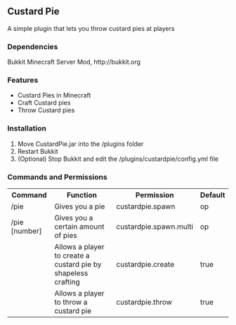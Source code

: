 <h2>Custard Pie</h2>

A simple plugin that lets you throw custard pies at players

<h3>Dependencies</h3>
Bukkit Minecraft Server Mod, http://bukkit.org

<h3>Features</h3>
<ul>
  <li>Custard Pies in Minecraft</li>
  <li>Craft Custard pies</li>
  <li>Throw Custard pies</li>
</ul>
<h3>Installation</h3>
<ol>
  <li>Move CustardPie.jar into the /plugins folder</li>
  <li>Restart Bukkit</li>
  <li>(Optional) Stop Bukkit and edit the /plugins/custardpie/config.yml file</li>
</ol>
<h3>Commands and Permissions</h3>
<table>
  <tbody>
    <tr>
      <th>Command</th>
      <th>Function</th>
      <th>Permission</th>
      <th>Default</th>
    </tr>
    <tr>
      <td>/pie</td>
      <td>Gives you a pie</td>
      <td>custardpie.spawn</td>
      <td>op</td>
    </tr>
    <tr>
      <td>/pie [number]</td>
      <td>Gives you a certain amount of pies</td>
      <td>custardpie.spawn.multi</td>
      <td>op</td>
    </tr>
    <tr>
      <td></td>
      <td>Allows a player to create a custard pie by shapeless crafting</td>
      <td>custardpie.create</td>
      <td>true</td>
    </tr>
    <tr>
      <td></td>
      <td>Allows a player to throw a custard pie</td>
      <td>custardpie.throw</td>
      <td>true</td>
    </tr>
  </tbody>
</table>
